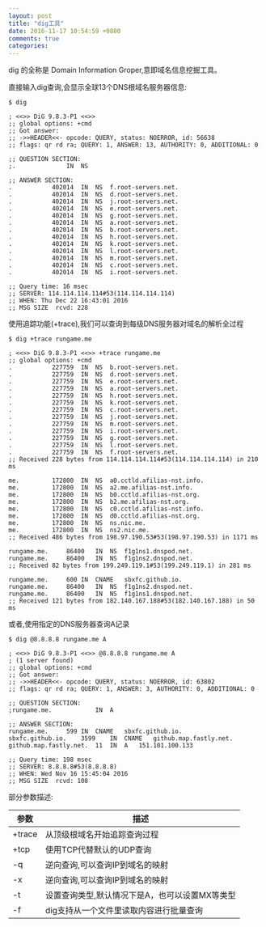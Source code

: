 ```yaml
---
layout: post
title: "dig工具"
date: 2016-11-17 10:54:59 +0800
comments: true
categories: 
---
```


dig 的全称是 Domain Information Groper,意即域名信息挖掘工具。

直接输入dig查询,会显示全球13个DNS根域名服务器信息:

	$ dig

	; <<>> DiG 9.8.3-P1 <<>>
	;; global options: +cmd
	;; Got answer:
	;; ->>HEADER<<- opcode: QUERY, status: NOERROR, id: 56638
	;; flags: qr rd ra; QUERY: 1, ANSWER: 13, AUTHORITY: 0, ADDITIONAL: 0
	
	;; QUESTION SECTION:
	;.				IN	NS
	
	;; ANSWER SECTION:
	.			402014	IN	NS	f.root-servers.net.
	.			402014	IN	NS	d.root-servers.net.
	.			402014	IN	NS	j.root-servers.net.
	.			402014	IN	NS	e.root-servers.net.
	.			402014	IN	NS	g.root-servers.net.
	.			402014	IN	NS	a.root-servers.net.
	.			402014	IN	NS	b.root-servers.net.
	.			402014	IN	NS	h.root-servers.net.
	.			402014	IN	NS	k.root-servers.net.
	.			402014	IN	NS	l.root-servers.net.
	.			402014	IN	NS	m.root-servers.net.
	.			402014	IN	NS	c.root-servers.net.
	.			402014	IN	NS	i.root-servers.net.
	
	;; Query time: 16 msec
	;; SERVER: 114.114.114.114#53(114.114.114.114)
	;; WHEN: Thu Dec 22 16:43:01 2016
	;; MSG SIZE  rcvd: 228

使用追踪功能(+trace),我们可以查询到每级DNS服务器对域名的解析全过程

	$ dig +trace rungame.me

	; <<>> DiG 9.8.3-P1 <<>> +trace rungame.me
	;; global options: +cmd
	.			227759	IN	NS	b.root-servers.net.
	.			227759	IN	NS	d.root-servers.net.
	.			227759	IN	NS	e.root-servers.net.
	.			227759	IN	NS	a.root-servers.net.
	.			227759	IN	NS	h.root-servers.net.
	.			227759	IN	NS	k.root-servers.net.
	.			227759	IN	NS	c.root-servers.net.
	.			227759	IN	NS	j.root-servers.net.
	.			227759	IN	NS	m.root-servers.net.
	.			227759	IN	NS	i.root-servers.net.
	.			227759	IN	NS	g.root-servers.net.
	.			227759	IN	NS	l.root-servers.net.
	.			227759	IN	NS	f.root-servers.net.
	;; Received 228 bytes from 114.114.114.114#53(114.114.114.114) in 210 ms
	
	me.			172800	IN	NS	a0.cctld.afilias-nst.info.
	me.			172800	IN	NS	a2.me.afilias-nst.info.
	me.			172800	IN	NS	b0.cctld.afilias-nst.org.
	me.			172800	IN	NS	b2.me.afilias-nst.org.
	me.			172800	IN	NS	c0.cctld.afilias-nst.info.
	me.			172800	IN	NS	d0.cctld.afilias-nst.org.
	me.			172800	IN	NS	ns.nic.me.
	me.			172800	IN	NS	ns2.nic.me.
	;; Received 486 bytes from 198.97.190.53#53(198.97.190.53) in 1171 ms
	
	rungame.me.		86400	IN	NS	f1g1ns1.dnspod.net.
	rungame.me.		86400	IN	NS	f1g1ns2.dnspod.net.
	;; Received 82 bytes from 199.249.119.1#53(199.249.119.1) in 281 ms
	
	rungame.me.		600	IN	CNAME	sbxfc.github.io.
	rungame.me.		86400	IN	NS	f1g1ns2.dnspod.net.
	rungame.me.		86400	IN	NS	f1g1ns1.dnspod.net.
	;; Received 121 bytes from 182.140.167.188#53(182.140.167.188) in 50 ms

或者,使用指定的DNS服务器查询A记录

	$ dig @8.8.8.8 rungame.me A

	; <<>> DiG 9.8.3-P1 <<>> @8.8.8.8 rungame.me A
	; (1 server found)
	;; global options: +cmd
	;; Got answer:
	;; ->>HEADER<<- opcode: QUERY, status: NOERROR, id: 63802
	;; flags: qr rd ra; QUERY: 1, ANSWER: 3, AUTHORITY: 0, ADDITIONAL: 0
	
	;; QUESTION SECTION:
	;rungame.me.			IN	A
	
	;; ANSWER SECTION:
	rungame.me.		599	IN	CNAME	sbxfc.github.io.
	sbxfc.github.io.	3599	IN	CNAME	github.map.fastly.net.
	github.map.fastly.net.	11	IN	A	151.101.100.133
	
	;; Query time: 198 msec
	;; SERVER: 8.8.8.8#53(8.8.8.8)
	;; WHEN: Wed Nov 16 15:45:04 2016
	;; MSG SIZE  rcvd: 108


部分参数描述:

参数 | 描述 
------------ | ------------- 
+trace | 从顶级根域名开始追踪查询过程
+tcp | 使用TCP代替默认的UDP查询
-q | 逆向查询,可以查询IP到域名的映射
-x | 逆向查询,可以查询IP到域名的映射
-t | 设置查询类型,默认情况下是A，也可以设置MX等类型
-f | dig支持从一个文件里读取内容进行批量查询
